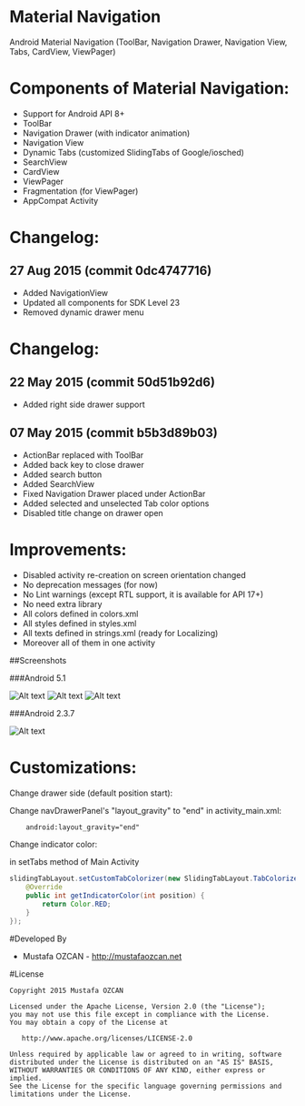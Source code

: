 # Material Navigation
Android Material Navigation (ToolBar, Navigation Drawer, Navigation View, Tabs, CardView, ViewPager)


# Components of Material Navigation:
- Support for Android API 8+
- ToolBar
- Navigation Drawer (with indicator animation)
- Navigation View
- Dynamic Tabs (customized SlidingTabs of Google/iosched)
- SearchView
- CardView
- ViewPager
- Fragmentation (for ViewPager)
- AppCompat Activity

# Changelog:
## 27 Aug 2015 (commit 0dc4747716)
- Added NavigationView
- Updated all components for SDK Level 23
- Removed dynamic drawer menu 

# Changelog:
## 22 May 2015 (commit 50d51b92d6)
- Added right side drawer support

## 07 May 2015 (commit b5b3d89b03)
- ActionBar replaced with ToolBar
- Added back key to close drawer
- Added search button
- Added SearchView
- Fixed Navigation Drawer placed under ActionBar
- Added selected and unselected Tab color options
- Disabled title change on drawer open


# Improvements:
- Disabled activity re-creation on screen orientation changed
- No deprecation messages (for now)
- No Lint warnings (except RTL support, it is available for API 17+)
- No need extra library
- All colors defined in colors.xml
- All styles defined in styles.xml
- All texts defined in strings.xml (ready for Localizing)
- Moreover all of them in one activity


##Screenshots

###Android 5.1

![Alt text](/screenshots/1.png?raw=true "Android Material Navigation")
![Alt text](/screenshots/2.png?raw=true "Android Material Navigation")
![Alt text](/screenshots/3.png?raw=true "Android Material Navigation")


###Android 2.3.7

![Alt text](/screenshots/4.png?raw=true "Android Material Navigation")


# Customizations:
Change drawer side (default position start):

Change navDrawerPanel's "layout_gravity" to "end" in activity_main.xml:

``` xml
	android:layout_gravity="end"
```

Change indicator color:

in setTabs method of Main Activity

``` java
slidingTabLayout.setCustomTabColorizer(new SlidingTabLayout.TabColorizer() {
	@Override
	public int getIndicatorColor(int position) {
		return Color.RED;
	}
});
```




#Developed By

* Mustafa OZCAN - http://mustafaozcan.net


#License

    Copyright 2015 Mustafa OZCAN

    Licensed under the Apache License, Version 2.0 (the "License");
    you may not use this file except in compliance with the License.
    You may obtain a copy of the License at

       http://www.apache.org/licenses/LICENSE-2.0

    Unless required by applicable law or agreed to in writing, software
    distributed under the License is distributed on an "AS IS" BASIS,
    WITHOUT WARRANTIES OR CONDITIONS OF ANY KIND, either express or implied.
    See the License for the specific language governing permissions and
    limitations under the License.
